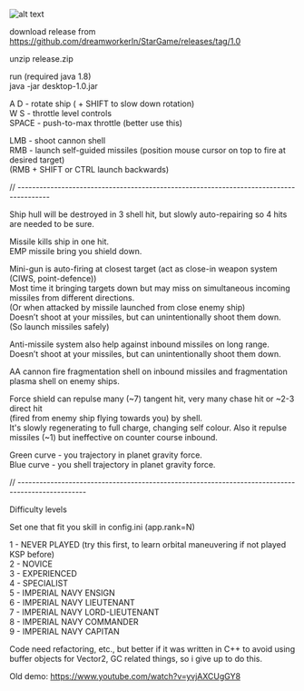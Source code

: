 ![alt text](https://i.ibb.co/mqDpWS4/StarGame.png)

download release from  
https://github.com/dreamworkerln/StarGame/releases/tag/1.0

unzip
release.zip 

run (required java 1.8)  
java -jar desktop-1.0.jar  



A D - rotate ship ( + SHIFT to slow down rotation)  
W S - throttle level controls  
SPACE  - push-to-max throttle (better use this)  

LMB - shoot cannon shell  
RMB - launch self-guided missiles (position mouse cursor on top to fire at desired target)  
      (RMB + SHIFT or CTRL launch backwards)  


// ---------------------------------------------------------------------------------------


Ship hull will be destroyed in 3 shell hit, but slowly auto-repairing so 4 hits are needed to be sure.  

Missile kills ship in one hit.  
EMP missile bring you shield down.  

Mini-gun is auto-firing at closest target (act as close-in weapon system (CIWS, point-defence))  
Most time it bringing targets down but may miss on simultaneous incoming missiles from different directions.  
(Or when attacked by missile launched from close enemy ship)  
Doesn’t shoot at your missiles, but can unintentionally shoot them down.  
(So launch missiles safely)  
  
Anti-missile system also help against inbound missiles on long range.  
Doesn’t shoot at your missiles, but can unintentionally shoot them down.
  
AA cannon fire fragmentation shell on inbound missiles and fragmentation plasma shell on enemy ships.  
  
Force shield can repulse many (~7) tangent hit, very many chase hit or ~2-3 direct hit  
(fired from enemy ship flying towards you) by shell.  
It's slowly regenerating to full charge, changing self colour.
Also it repulse missiles (~1) but ineffective on counter course inbound.  

Green curve - you trajectory in planet gravity force.  
Blue curve - you shell trajectory in planet gravity force.

// -------------------------------------------------------------------------------------------------


Difficulty levels  

Set one that fit you skill in config.ini (app.rank=N)

1 - NEVER PLAYED (try this first, to learn orbital maneuvering if not played KSP before)  
2 - NOVICE  
3 - EXPERIENCED  
4 - SPECIALIST  
5 - IMPERIAL NAVY ENSIGN  
6 - IMPERIAL NAVY LIEUTENANT  
7 - IMPERIAL NAVY LORD-LIEUTENANT  
8 - IMPERIAL NAVY COMMANDER  
9 - IMPERIAL NAVY CAPITAN  


Code need refactoring, etc., but better if it was written in C++ to avoid using buffer objects for Vector2, 
GC related things, so i give up to do this.   

Old demo: https://www.youtube.com/watch?v=yvjAXCUgGY8
